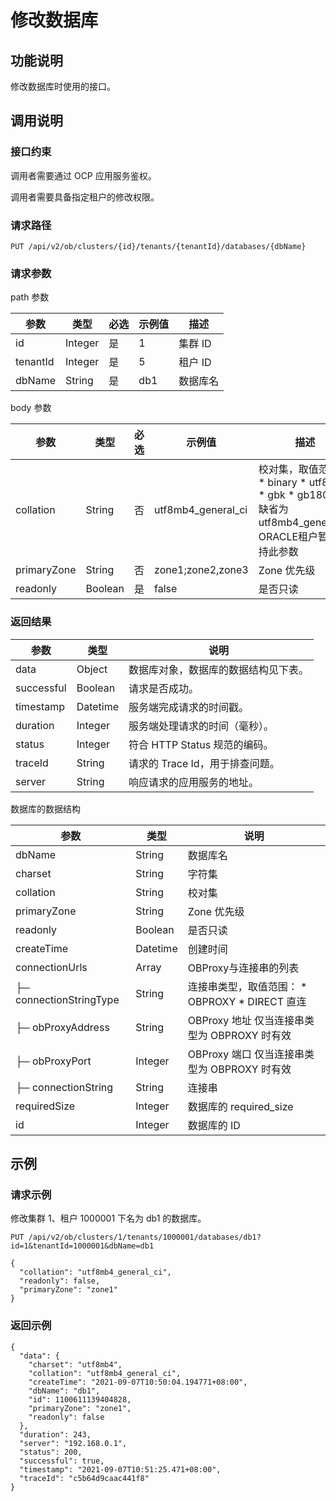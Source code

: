 修改数据库 
==========================



功能说明 
-------------------------

修改数据库时使用的接口。

调用说明 
-------------------------

### 接口约束 

调用者需要通过 OCP 应用服务鉴权。

调用者需要具备指定租户的修改权限。

### 请求路径 

`PUT /api/v2/ob/clusters/{id}/tenants/{tenantId}/databases/{dbName}`

### 请求参数 

path 参数


|    参数    |   类型    | 必选 | 示例值 |  描述   |
|----------|---------|----|-----|-------|
| id       | Integer | 是  | 1   | 集群 ID |
| tenantId | Integer | 是  | 5   | 租户 ID |
| dbName   | String  | 是  | db1 | 数据库名  |



body 参数


|     参数      |   类型    | 必选 |        示例值         |                                                                                                                                                                                                                                                    描述                                                                                                                                                                                                                                                    |
|-------------|---------|----|--------------------|----------------------------------------------------------------------------------------------------------------------------------------------------------------------------------------------------------------------------------------------------------------------------------------------------------------------------------------------------------------------------------------------------------------------------------------------------------------------------------------------------------|
| collation   | String  | 否  | utf8mb4_general_ci | 校对集，取值范围： * binary    <!-- -->  <!-- --> * utf8mb4    <!-- -->  <!-- -->  <!-- --> * gbk    <!-- -->  <!-- --> * gb18030    <!-- -->  缺省为utf8mb4_general_ci ORACLE租户暂不支持此参数 |
| primaryZone | String  | 否  | zone1;zone2,zone3  | Zone 优先级                                                                                                                                                                                                                                                                                                                                                                                                                                                                                                 |
| readonly    | Boolean | 是  | false              | 是否只读                                                                                                                                                                                                                                                                                                                                                                                                                                                                                                     |



### 返回结果 



|     参数     |    类型    |          说明           |
|------------|----------|-----------------------|
| data       | Object   | 数据库对象，数据库的数据结构见下表。    |
| successful | Boolean  | 请求是否成功。               |
| timestamp  | Datetime | 服务端完成请求的时间戳。          |
| duration   | Integer  | 服务端处理请求的时间（毫秒）。       |
| status     | Integer  | 符合 HTTP Status 规范的编码。 |
| traceId    | String   | 请求的 Trace Id，用于排查问题。  |
| server     | String   | 响应请求的应用服务的地址。         |



数据库的数据结构


|           参数            |    类型    |                                                                    说明                                                                     |
|-------------------------|----------|-------------------------------------------------------------------------------------------------------------------------------------------|
| dbName                  | String   | 数据库名                                                                                                                                      |
| charset                 | String   | 字符集                                                                                                                                       |
| collation               | String   | 校对集                                                                                                                                       |
| primaryZone             | String   | Zone 优先级                                                                                                                                  |
| readonly                | Boolean  | 是否只读                                                                                                                                      |
| createTime              | Datetime | 创建时间                                                                                                                                      |
| connectionUrls          | Array    | OBProxy与连接串的列表                                                                                                                            |
| ├─ connectionStringType | String   | 连接串类型，取值范围： * OBPROXY   * DIRECT 直连    |
| ├─ obProxyAddress       | String   | OBProxy 地址 仅当连接串类型为 OBPROXY 时有效                                                                                           |
| ├─ obProxyPort          | Integer  | OBProxy 端口 仅当连接串类型为 OBPROXY 时有效                                                                                           |
| ├─ connectionString     | String   | 连接串                                                                                                                                       |
| requiredSize            | Integer  | 数据库的 required_size                                                                                                                        |
| id                      | Integer  | 数据库的 ID                                                                                                                                   |



示例 
-----------------------

### 请求示例 

修改集群 1、租户 1000001 下名为 db1 的数据库。

`PUT /api/v2/ob/clusters/1/tenants/1000001/databases/db1?id=1&tenantId=1000001&dbName=db1`

```unknow
{
  "collation": "utf8mb4_general_ci",
  "readonly": false,
  "primaryZone": "zone1"
}
```



### 返回示例 

```unknow
{
  "data": {
    "charset": "utf8mb4",
    "collation": "utf8mb4_general_ci",
    "createTime": "2021-09-07T10:50:04.194771+08:00",
    "dbName": "db1",
    "id": 1100611139404828,
    "primaryZone": "zone1",
    "readonly": false
  },
  "duration": 243,
  "server": "192.168.0.1",
  "status": 200,
  "successful": true,
  "timestamp": "2021-09-07T10:51:25.471+08:00",
  "traceId": "c5b64d9caac441f8"
}
```


